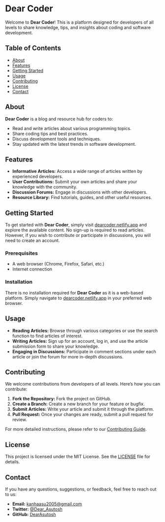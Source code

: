 # Dear Coder

Welcome to **Dear Coder**! This is a platform designed for developers of all levels to share knowledge, tips, and insights about coding and software development.

## Table of Contents

- [About](#about)
- [Features](#features)
- [Getting Started](#getting-started)
- [Usage](#usage)
- [Contributing](#contributing)
- [License](#license)
- [Contact](#contact)

## About

**Dear Coder** is a blog and resource hub for coders to:
- Read and write articles about various programming topics.
- Share coding tips and best practices.
- Discuss development tools and techniques.
- Stay updated with the latest trends in software development.

## Features

- **Informative Articles:** Access a wide range of articles written by experienced developers.
- **User Contributions:** Submit your own articles and share your knowledge with the community.
- **Discussion Forums:** Engage in discussions with other developers.
- **Resource Library:** Find tutorials, guides, and other useful resources.

## Getting Started

To get started with **Dear Coder**, simply visit [dearcoder.netlify.app](https://dearcoder.netlify.app/) and explore the available content. No sign-up is required to read articles. However, if you wish to contribute or participate in discussions, you will need to create an account.

### Prerequisites

- A web browser (Chrome, Firefox, Safari, etc.)
- Internet connection

### Installation

There is no installation required for **Dear Coder** as it is a web-based platform. Simply navigate to [dearcoder.netlify.app](https://dearcoder.netlify.app/) in your preferred web browser.

## Usage

- **Reading Articles:** Browse through various categories or use the search function to find articles of interest.
- **Writing Articles:** Sign up for an account, log in, and use the article submission form to share your knowledge.
- **Engaging in Discussions:** Participate in comment sections under each article or join the forum for more in-depth discussions.

## Contributing

We welcome contributions from developers of all levels. Here’s how you can contribute:

1. **Fork the Repository:** Fork the project on GitHub.
2. **Create a Branch:** Create a new branch for your feature or bugfix.
3. **Submit Articles:** Write your article and submit it through the platform.
4. **Pull Request:** Once your changes are ready, submit a pull request for review.

For more detailed instructions, please refer to our [Contributing Guide](CONTRIBUTING.md).

## License

This project is licensed under the MIT License. See the [LICENSE](LICENSE.md) file for details.

## Contact

If you have any questions, suggestions, or feedback, feel free to reach out to us:

- **Email:** [kanhaasu2005@gmail.com](mailto:kanhaasu2005@gmail.com)
- **Twitter:** [@Dear_Asutosh](https://x.com/dear_asutosh_)
- **GitHub:** [DearAsutosh](https://github.com/DearAsutosh)
